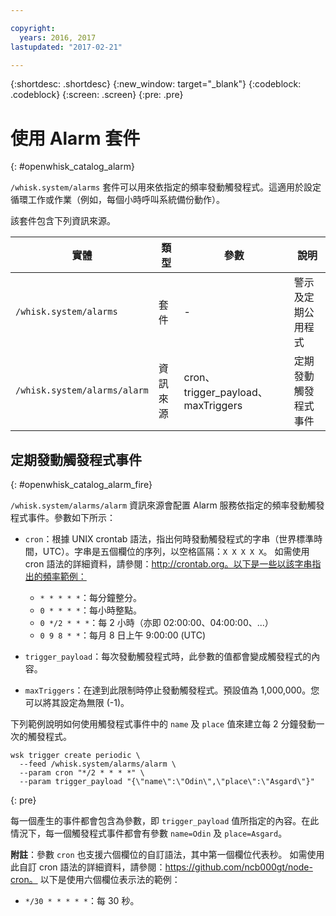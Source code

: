 ```yaml
---

copyright:
  years: 2016, 2017
lastupdated: "2017-02-21"

---
```


{:shortdesc: .shortdesc}
{:new_window: target="_blank"}
{:codeblock: .codeblock}
{:screen: .screen}
{:pre: .pre}

# 使用 Alarm 套件
{: #openwhisk_catalog_alarm}

`/whisk.system/alarms` 套件可以用來依指定的頻率發動觸發程式。這適用於設定循環工作或作業（例如，每個小時呼叫系統備份動作）。

該套件包含下列資訊來源。

| 實體 | 類型 | 參數 | 說明 |
| --- | --- | --- | --- |
| `/whisk.system/alarms` | 套件 | - | 警示及定期公用程式 |
| `/whisk.system/alarms/alarm` | 資訊來源 | cron、trigger_payload、maxTriggers | 定期發動觸發程式事件 |


## 定期發動觸發程式事件
{: #openwhisk_catalog_alarm_fire}

`/whisk.system/alarms/alarm` 資訊來源會配置 Alarm 服務依指定的頻率發動觸發程式事件。參數如下所示：

- `cron`：根據 UNIX crontab 語法，指出何時發動觸發程式的字串（世界標準時間，UTC）。字串是五個欄位的序列，以空格區隔：`X X X X X`。
如需使用 cron 語法的詳細資料，請參閱：http://crontab.org。以下是一些以該字串指出的頻率範例：

  - `* * * * *`：每分鐘整分。
  - `0 * * * *`：每小時整點。
  - `0 */2 * * *`：每 2 小時（亦即 02:00:00、04:00:00、...）
  - `0 9 8 * *`：每月 8 日上午 9:00:00 (UTC)

- `trigger_payload`：每次發動觸發程式時，此參數的值都會變成觸發程式的內容。

- `maxTriggers`：在達到此限制時停止發動觸發程式。預設值為 1,000,000。您可以將其設定為無限 (-1)。

下列範例說明如何使用觸發程式事件中的 `name` 及 `place` 值來建立每 2 分鐘發動一次的觸發程式。

  ```
  wsk trigger create periodic \
    --feed /whisk.system/alarms/alarm \
    --param cron "*/2 * * * *" \
    --param trigger_payload "{\"name\":\"Odin\",\"place\":\"Asgard\"}"
  ```
  {: pre}

每一個產生的事件都會包含為參數，即 `trigger_payload` 值所指定的內容。在此情況下，每一個觸發程式事件都會有參數 `name=Odin` 及 `place=Asgard`。

**附註**：參數 `cron` 也支援六個欄位的自訂語法，其中第一個欄位代表秒。
如需使用此自訂 cron 語法的詳細資料，請參閱：https://github.com/ncb000gt/node-cron。
以下是使用六個欄位表示法的範例：
  - `*/30 * * * * *`：每 30 秒。

